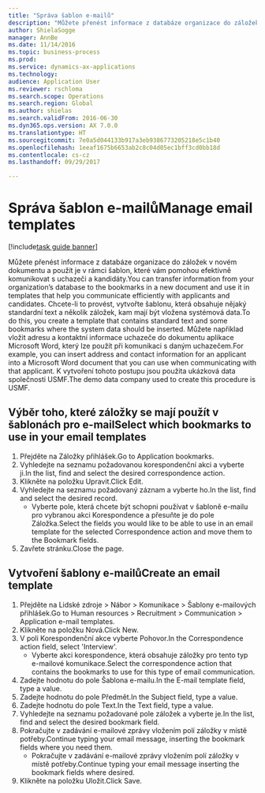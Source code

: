 ```yaml
--- 
title: "Správa šablon e-mailů"
description: "Můžete přenést informace z databáze organizace do záložek v novém dokumentu a použít je v rámci šablon, které vám pomohou efektivně komunikovat s uchazeči a kandidáty."
author: ShielaSogge
manager: AnnBe
ms.date: 11/14/2016
ms.topic: business-process
ms.prod: 
ms.service: dynamics-ax-applications
ms.technology: 
audience: Application User
ms.reviewer: rschloma
ms.search.scope: Operations
ms.search.region: Global
ms.author: shielas
ms.search.validFrom: 2016-06-30
ms.dyn365.ops.version: AX 7.0.0
ms.translationtype: HT
ms.sourcegitcommit: 7e0a5d044133b917a3eb9386773205218e5c1b40
ms.openlocfilehash: 1eeaf1675b6653ab2c8c04d05ec1bff3cd0bb18d
ms.contentlocale: cs-cz
ms.lasthandoff: 09/29/2017

---
```

# <a name="manage-email-templates"></a><span data-ttu-id="2a7aa-103">Správa šablon e-mailů</span><span class="sxs-lookup"><span data-stu-id="2a7aa-103">Manage email templates</span></span>

[!include[task guide banner](../../includes/task-guide-banner.md)]

<span data-ttu-id="2a7aa-104">Můžete přenést informace z databáze organizace do záložek v novém dokumentu a použít je v rámci šablon, které vám pomohou efektivně komunikovat s uchazeči a kandidáty.</span><span class="sxs-lookup"><span data-stu-id="2a7aa-104">You can transfer information from your organization’s database to the bookmarks in a new document and use it in templates that help you communicate efficiently with applicants and candidates.</span></span> <span data-ttu-id="2a7aa-105">Chcete-li to provést, vytvořte šablonu, která obsahuje nějaký standardní text a několik záložek, kam mají být vložena systémová data.</span><span class="sxs-lookup"><span data-stu-id="2a7aa-105">To do this, you create a template that contains standard text and some bookmarks where the system data should be inserted.</span></span> <span data-ttu-id="2a7aa-106">Můžete například vložit adresu a kontaktní informace uchazeče do dokumentu aplikace Microsoft Word, který lze použít při komunikaci s daným uchazečem.</span><span class="sxs-lookup"><span data-stu-id="2a7aa-106">For example, you can insert address and contact information for an applicant into a Microsoft Word document that you can use when communicating with that applicant.</span></span> <span data-ttu-id="2a7aa-107">K vytvoření tohoto postupu jsou použita ukázková data společnosti USMF.</span><span class="sxs-lookup"><span data-stu-id="2a7aa-107">The demo data company used to create this procedure is USMF.</span></span>


## <a name="select-which-bookmarks-to-use-in-your-email-templates"></a><span data-ttu-id="2a7aa-108">Výběr toho, které záložky se mají použít v šablonách pro e-mail</span><span class="sxs-lookup"><span data-stu-id="2a7aa-108">Select which bookmarks to use in your email templates</span></span>
1. <span data-ttu-id="2a7aa-109">Přejděte na Záložky přihlášek.</span><span class="sxs-lookup"><span data-stu-id="2a7aa-109">Go to Application bookmarks.</span></span>
2. <span data-ttu-id="2a7aa-110">Vyhledejte na seznamu požadovanou korespondenční akci a vyberte ji.</span><span class="sxs-lookup"><span data-stu-id="2a7aa-110">In the list, find and select the desired correspondence action.</span></span>
3. <span data-ttu-id="2a7aa-111">Klikněte na položku Upravit.</span><span class="sxs-lookup"><span data-stu-id="2a7aa-111">Click Edit.</span></span>
4. <span data-ttu-id="2a7aa-112">Vyhledejte na seznamu požadovaný záznam a vyberte ho.</span><span class="sxs-lookup"><span data-stu-id="2a7aa-112">In the list, find and select the desired record.</span></span>
    * <span data-ttu-id="2a7aa-113">Vyberte pole, která chcete být schopni používat v šabloně e-mailu pro vybranou akci Korespondence a přesuňte je do pole Záložka.</span><span class="sxs-lookup"><span data-stu-id="2a7aa-113">Select the fields you would like to be able to use in an email template for the selected Correspondence action and move them to the Bookmark fields.</span></span>  
5. <span data-ttu-id="2a7aa-114">Zavřete stránku.</span><span class="sxs-lookup"><span data-stu-id="2a7aa-114">Close the page.</span></span>

## <a name="create-an-email-template"></a><span data-ttu-id="2a7aa-115">Vytvoření šablony e-mailů</span><span class="sxs-lookup"><span data-stu-id="2a7aa-115">Create an email template</span></span>
1. <span data-ttu-id="2a7aa-116">Přejděte na Lidské zdroje > Nábor > Komunikace > Šablony e-mailových přihlášek.</span><span class="sxs-lookup"><span data-stu-id="2a7aa-116">Go to Human resources > Recruitment > Communication > Application e-mail templates.</span></span>
2. <span data-ttu-id="2a7aa-117">Klikněte na položku Nová.</span><span class="sxs-lookup"><span data-stu-id="2a7aa-117">Click New.</span></span>
3. <span data-ttu-id="2a7aa-118">V poli Korespondenční akce vyberte Pohovor.</span><span class="sxs-lookup"><span data-stu-id="2a7aa-118">In the Correspondence action field, select 'Interview'.</span></span>
    * <span data-ttu-id="2a7aa-119">Vyberte akci korespondence, která obsahuje záložky pro tento typ e-mailové komunikace.</span><span class="sxs-lookup"><span data-stu-id="2a7aa-119">Select the correspondence action that contains the bookmarks to use for this type of email communication.</span></span>  
4. <span data-ttu-id="2a7aa-120">Zadejte hodnotu do pole Šablona e-mailu.</span><span class="sxs-lookup"><span data-stu-id="2a7aa-120">In the E-mail template field, type a value.</span></span>
5. <span data-ttu-id="2a7aa-121">Zadejte hodnotu do pole Předmět.</span><span class="sxs-lookup"><span data-stu-id="2a7aa-121">In the Subject field, type a value.</span></span>
6. <span data-ttu-id="2a7aa-122">Zadejte hodnotu do pole Text.</span><span class="sxs-lookup"><span data-stu-id="2a7aa-122">In the Text field, type a value.</span></span>
7. <span data-ttu-id="2a7aa-123">Vyhledejte na seznamu požadované pole záložek a vyberte je.</span><span class="sxs-lookup"><span data-stu-id="2a7aa-123">In the list, find and select the desired bookmark field.</span></span>
8. <span data-ttu-id="2a7aa-124">Pokračujte v zadávání e-mailové zprávy vložením polí záložky v místě potřeby.</span><span class="sxs-lookup"><span data-stu-id="2a7aa-124">Continue typing your email message, inserting the bookmark fields where you need them.</span></span>
    * <span data-ttu-id="2a7aa-125">Pokračujte v zadávání e-mailové zprávy vložením polí záložky v místě potřeby.</span><span class="sxs-lookup"><span data-stu-id="2a7aa-125">Continue typing your email message inserting the bookmark fields where desired.</span></span>  
9. <span data-ttu-id="2a7aa-126">Klikněte na položku Uložit.</span><span class="sxs-lookup"><span data-stu-id="2a7aa-126">Click Save.</span></span>


